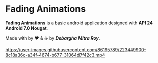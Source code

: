 # Fading Animations

**Fading Animations** is a basic android application designed with **API 24 Android 7.0 Nougat**.

Made with by ❤️ & ☕ by ***Debargha Mitra Roy***.

https://user-images.githubusercontent.com/86195789/223449900-8c18a36c-a34f-4674-b677-31064d7f42c3.mp4

